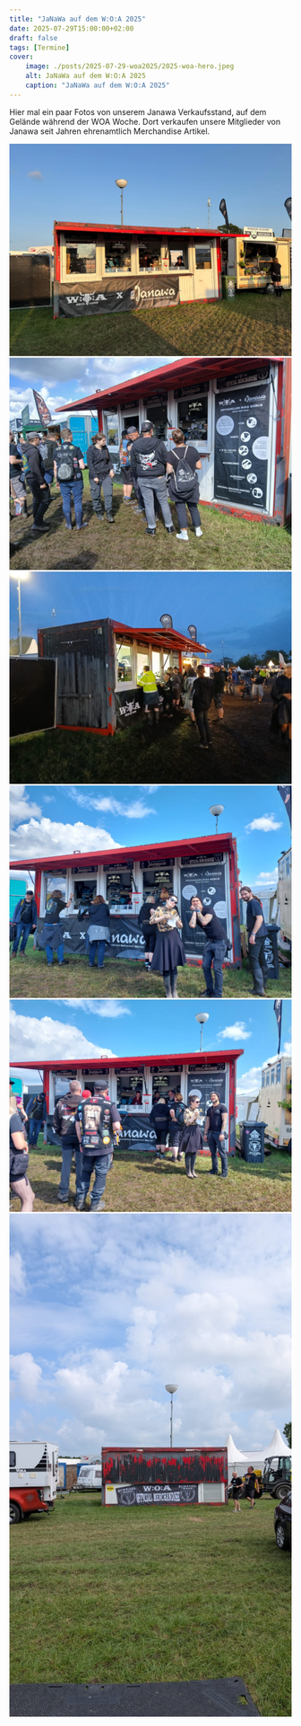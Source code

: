 ```yaml
---
title: "JaNaWa auf dem W:O:A 2025"
date: 2025-07-29T15:00:00+02:00
draft: false
tags: [Termine]
cover:
    image: ./posts/2025-07-29-woa2025/2025-woa-hero.jpeg
    alt: JaNaWa auf dem W:O:A 2025
    caption: "JaNaWa auf dem W:O:A 2025"
---
```


Hier mal ein paar Fotos von unserem Janawa Verkaufsstand, auf dem Gelände während der WOA Woche.
Dort verkaufen unsere Mitglieder von Janawa seit Jahren ehrenamtlich Merchandise Artikel.

![Bild](/posts/2025-07-29-woa2025/2025-woa-02.jpeg)
![Bild](/posts/2025-07-29-woa2025/2025-woa-03.jpeg)
![Bild](/posts/2025-07-29-woa2025/2025-woa-04.jpeg)
![Bild](/posts/2025-07-29-woa2025/2025-woa-05.jpeg)
![Bild](/posts/2025-07-29-woa2025/2025-woa-06.jpeg)
![Bild](/posts/2025-07-29-woa2025/2025-woa-01.jpeg)
